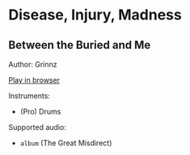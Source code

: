 # Disease, Injury, Madness

## Between the Buried and Me

Author: Grinnz

[Play in browser](http://pages.cs.wisc.edu/~tolly/customs/?title=disease-injury-madness&artist=between-the-buried-and-me)

Instruments:

  * (Pro) Drums

Supported audio:

  * `album` (The Great Misdirect)

